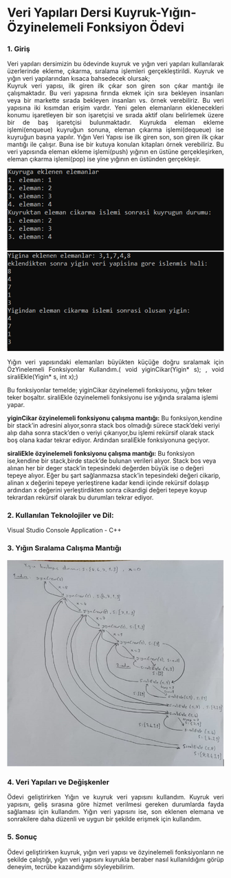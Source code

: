 <h1>Veri Yapıları Dersi Kuyruk-Yığın-Özyinelemeli Fonksiyon Ödevi</h1>
<h3>1. Giriş</h3>
<p align="justify">Veri yapıları dersimizin bu ödevinde kuyruk ve yığın veri yapıları kullanılarak üzerlerinde ekleme, çıkarma, sıralama işlemleri gerçekleştirildi. Kuyruk ve yığın veri yapılarından kısaca bahsedecek olursak;<br>
Kuyruk veri yapısı, ilk giren ilk çıkar son giren son çıkar mantığı ile çalışmaktadır. Bu veri yapısına fırında ekmek için sıra bekleyen insanları veya bir markette sırada bekleyen insanları vs. örnek verebiliriz. Bu veri yapısına iki kısımdan erişim vardır. Yeni gelen elemanların eklenecekleri konumu işaretleyen bir son işaretçisi ve sırada aktif olanı belirlemek üzere bir de baş işaretçisi bulunmaktadır. Kuyrukda eleman ekleme işlemi(enqueue) kuyruğun sonuna, eleman çıkarma işlemi(dequeue) ise kuyruğun başına yapılır. Yığın Veri Yapısı ise ilk giren son, son giren ilk çıkar mantığı ile çalışır. Buna ise bir kutuya konulan kitapları örnek verebiliriz. Bu veri yapısında eleman ekleme işlemi(push) yığının en üstüne gerçekleşirken, eleman çıkarma işlemi(pop) ise yine yığının en üstünden gerçekleşir. </p>

<img src="images/kuyruk1.PNG">
<br>
<img src="images/yigin1.PNG">

<p align="justify">
Yığın veri yapısındaki elemanları büyükten küçüğe doğru sıralamak için ÖzYinelemeli Fonksiyonlar Kullandım.( void yiginCikar(Yigin* s); , void siraliEkle(Yigin* s, int x);) 

Bu fonksiyonlar temelde; 
yiginCikar özyinelemeli fonksiyonu, yığını teker teker boşaltır.
siraliEkle özyinelemeli fonksiyonu ise yığında sıralama işlemi yapar.

<b>yiginCikar özyinelemeli fonksiyonu çalışma mantığı:</b> Bu fonksiyon,kendine bir stack’in adresini alıyor,sonra stack bos olmadığı sürece stack’deki veriyi alıp daha sonra stack’den o veriyi çıkarıyor,bu işlemi rekürsif olarak stack boş olana kadar tekrar ediyor. Ardından sıraliEkle fonksiyonuna geçiyor.

<b>siraliEkle özyinelemeli fonksiyonu çalışma mantığı:</b> Bu fonksiyon ise,kendine bir stack,birde stack’de bulunan verileri alıyor. Stack bos veya alınan her bir deger stack’in tepesindeki değerden büyük ise o değeri tepeye alıyor. Eğer bu şart sağlanmazsa stack’in tepesindeki değeri cikarip, alinan x değerini tepeye yerleştirene kadar kendi içinde rekürsif dolaşıp ardından x değerini yerleştirdikten sonra cikardigi değeri tepeye koyup tekrardan rekürsif olarak bu durumları tekrar ediyor.

</p>

<h3>2. Kullanılan Teknolojiler ve Dil:</h3> Visual Studio Console Application - C++
<br>

<h3>3. Yığın Sıralama Calışma Mantığı</h3>
<img src="images/calisma.PNG">

<h3>4. Veri Yapıları ve Değişkenler</h3>
<p align="justify">
Ödevi geliştirirken Yığın ve kuyruk veri yapısını kullandım.  Kuyruk veri yapısını, geliş sırasına göre hizmet verilmesi gereken durumlarda fayda sağlaması için kullandım. Yığın veri yapısını ise, son eklenen elemana ve sonrakilere daha düzenli ve uygun bir şekilde erişmek için kullandım.
</p>

<h3>5. Sonuç</h3>
<p align="justify">
Ödevi geliştirirken kuyruk, yığın veri yapısı ve özyinelemeli fonksiyonların ne şekilde çalıştığı, yığın veri yapısını kuyrukla beraber nasıl kullanıldığını görüp deneyim, tecrübe kazandığımı söyleyebilirim.
</p>
